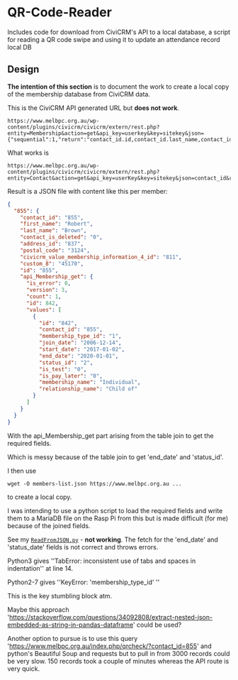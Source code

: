 # QR-Code-Reader

Includes code for download from CiviCRM's API to a local database, a script for reading a QR code swipe and using it to update an attendance record local DB

## Design

**The intention of this section** is to document the work to create a local copy of the membership database from CiviCRM data.

This is the CiviCRM API generated URL but **does not work**.

```
https://www.melbpc.org.au/wp-content/plugins/civicrm/civicrm/extern/rest.php?entity=Membership&action=get&api_key=userkey&key=sitekey&json={"sequential":1,"return":"contact_id.id,contact_id.last_name,contact_id.first_name,contact_id.postal_code,contact_id.custom_8,end_date,status_id.name"}
```

What works is
```
https://www.melbpc.org.au/wp-content/plugins/civicrm/civicrm/extern/rest.php?entity=Contact&action=get&api_key=userKey&key=sitekey&json=contact_id&return=contact_id,last_name,first_name,postal_code,custom_8&api.Membership.get[custom_8,end_date,status_id.name]&options[limit]=0
```

Result is a JSON file with content like this per member:
```json
{
  "855": {
    "contact_id": "855",
    "first_name": "Robert",
    "last_name": "Brown",
    "contact_is_deleted": "0",
    "address_id": "837",
    "postal_code": "3124",
    "civicrm_value_membership_information_4_id": "811",
    "custom_8": "45170",
    "id": "855",
    "api_Membership_get": {
      "is_error": 0,
      "version": 3,
      "count": 1,
      "id": 842,
      "values": [
        {
          "id": "842",
          "contact_id": "855",
          "membership_type_id": "1",
          "join_date": "2006-12-14",
          "start_date": "2017-01-02",
          "end_date": "2020-01-01",
          "status_id": "2",
          "is_test": "0",
          "is_pay_later": "0",
          "membership_name": "Individual",
          "relationship_name": "Child of"
        }
      ]
    }
  }
}
```

With the api_Membership_get part arising from the table join to get the required fields.

Which is messy because of the table join to get 'end_date' and 'status_id'.

I then use
```
wget -O members-list.json https://www.melbpc.org.au ...
```
to create a local copy.

I was intending to use a python script to load the required fields and write them to a MariaDB file on the Rasp Pi from this but is made difficult (for me) because of the joined fields.

See my [`ReadFromJSON.py`](ReadFromJSON.py) - **not working**. The fetch for the 'end_date' and 'status_date' fields is not correct and throws errors. 

Python3 gives ''TabError: inconsistent use of tabs and spaces in indentation'' at line 14.

Python2-7 gives ''KeyError: 'membership_type_id' ''

This is the key stumbling block atm.


Maybe this approach 'https://stackoverflow.com/questions/34092808/extract-nested-json-embedded-as-string-in-pandas-dataframe' could be used?

Another option to pursue is to use this query
'https://www.melbpc.org.au/index.php/qrcheck/?contact_id=855'
and python's Beautiful Soup and requests but to pull in from 3000 records could be very slow.  150 records took  a couple of minutes whereas the API route is very quick.
